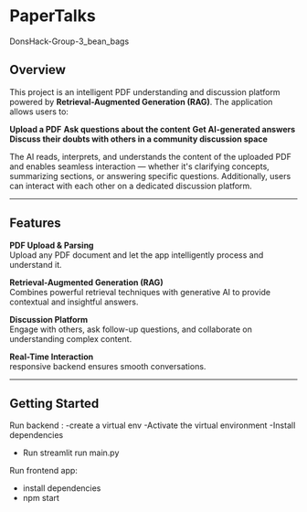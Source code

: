 # PaperTalks
DonsHack-Group-3_bean_bags

## Overview

This project is an intelligent PDF understanding and discussion platform powered by **Retrieval-Augmented Generation (RAG)**. The application allows users to:

**Upload a PDF**
**Ask questions about the content**
**Get AI-generated answers**
**Discuss their doubts with others in a community discussion space**

The AI reads, interprets, and understands the content of the uploaded PDF and enables seamless interaction — whether it's clarifying concepts, summarizing sections, or answering specific questions. Additionally, users can interact with each other on a dedicated discussion platform.

---

## Features

**PDF Upload & Parsing**  
  Upload any PDF document and let the app intelligently process and understand it.

**Retrieval-Augmented Generation (RAG)**  
  Combines powerful retrieval techniques with generative AI to provide contextual and insightful answers.

**Discussion Platform**  
  Engage with others, ask follow-up questions, and collaborate on understanding complex content.

**Real-Time Interaction**  
  responsive backend ensures smooth conversations.


---

##  Getting Started

Run backend :
-create a virtual env
-Activate the virtual environment
-Install dependencies
- Run streamlit run main.py
   
Run frontend app:
- install dependencies
- npm start
